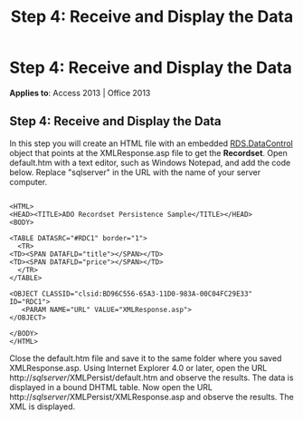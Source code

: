 ﻿---
title: 'Step 4: Receive and Display the Data'
TOCTitle: 'Step 4: Receive and Display the Data'
ms:assetid: a27cc1d8-0ee0-95a5-ad70-88c454c10485
ms:mtpsurl: https://msdn.microsoft.com/en-us/library/JJ249749(v=office.15)
ms:contentKeyID: 48546764
ms.date: 09/18/2015
mtps_version: v=office.15
---

# Step 4: Receive and Display the Data


**Applies to**: Access 2013 | Office 2013

## Step 4: Receive and Display the Data

In this step you will create an HTML file with an embedded [RDS.DataControl](datacontrol-object-rds.md) object that points at the XMLResponse.asp file to get the **Recordset**. Open default.htm with a text editor, such as Windows Notepad, and add the code below. Replace "sqlserver" in the URL with the name of your server computer.

``` 
 
<HTML> 
<HEAD><TITLE>ADO Recordset Persistence Sample</TITLE></HEAD> 
<BODY> 
 
<TABLE DATASRC="#RDC1" border="1"> 
  <TR> 
<TD><SPAN DATAFLD="title"></SPAN></TD> 
<TD><SPAN DATAFLD="price"></SPAN></TD> 
  </TR> 
</TABLE> 

<OBJECT CLASSID="clsid:BD96C556-65A3-11D0-983A-00C04FC29E33" ID="RDC1"> 
   <PARAM NAME="URL" VALUE="XMLResponse.asp"> 
</OBJECT> 
 
</BODY> 
</HTML> 
```

Close the default.htm file and save it to the same folder where you saved XMLResponse.asp. Using Internet Explorer 4.0 or later, open the URL http://*sqlserver*/XMLPersist/default.htm and observe the results. The data is displayed in a bound DHTML table. Now open the URL http://*sqlserver*/XMLPersist/XMLResponse.asp and observe the results. The XML is displayed.

